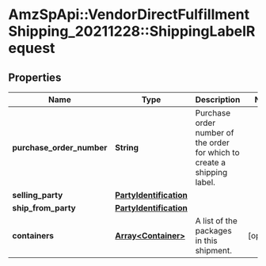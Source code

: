 # AmzSpApi::VendorDirectFulfillmentShipping_20211228::ShippingLabelRequest

## Properties
Name | Type | Description | Notes
------------ | ------------- | ------------- | -------------
**purchase_order_number** | **String** | Purchase order number of the order for which to create a shipping label. | 
**selling_party** | [**PartyIdentification**](PartyIdentification.md) |  | 
**ship_from_party** | [**PartyIdentification**](PartyIdentification.md) |  | 
**containers** | [**Array&lt;Container&gt;**](Container.md) | A list of the packages in this shipment. | [optional] 


